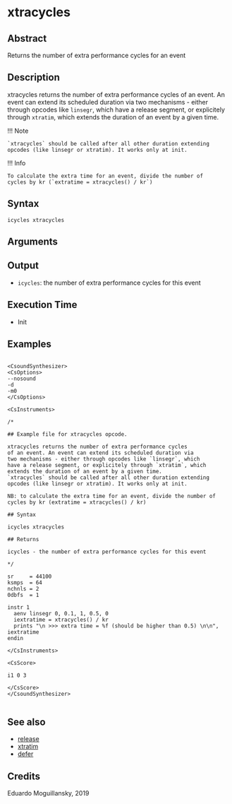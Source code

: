 # xtracycles

## Abstract

Returns the number of extra performance cycles for an event

## Description

xtracycles returns the number of extra performance cycles
of an event. An event can extend its scheduled duration via
two mechanisms - either through opcodes like `linsegr`, which
have a release segment, or explicitely through `xtratim`, which
extends the duration of an event by a given time.

!!! Note

    `xtracycles` should be called after all other duration extending
    opcodes (like linsegr or xtratim). It works only at init.

!!! Info

    To calculate the extra time for an event, divide the number of
    cycles by kr (`extratime = xtracycles() / kr`)

## Syntax

    icycles xtracycles

## Arguments

## Output

* `icycles`: the number of extra performance cycles for this event

## Execution Time

* Init

## Examples

```csound 

<CsoundSynthesizer>
<CsOptions>
--nosound
-d
-m0
</CsOptions>

<CsInstruments>

/*

## Example file for xtracycles opcode.

xtracycles returns the number of extra performance cycles 
of an event. An event can extend its scheduled duration via
two mechanisms - either through opcodes like `linsegr`, which
have a release segment, or explicitely through `xtratim`, which
extends the duration of an event by a given time. 
`xtracycles` should be called after all other duration extending
opcodes (like linsegr or xtratim). It works only at init.

NB: to calculate the extra time for an event, divide the number of
cycles by kr (extratime = xtracycles() / kr)

## Syntax
  
icycles xtracycles
  
## Returns
  
icycles - the number of extra performance cycles for this event 

*/
  
sr     = 44100
ksmps  = 64
nchnls = 2
0dbfs  = 1

instr 1
  aenv linsegr 0, 0.1, 1, 0.5, 0
  iextratime = xtracycles() / kr
  prints "\n >>> extra time = %f (should be higher than 0.5) \n\n", iextratime
endin

</CsInstruments>

<CsScore>

i1 0 3

</CsScore>
</CsoundSynthesizer>


```

## See also

* [release](http://www.csounds.com/manual/html/release.html)
* [xtratim](http://www.csounds.com/manual/html/xtratim.html)
* [defer](defer.md)

## Credits

Eduardo Moguillansky, 2019
